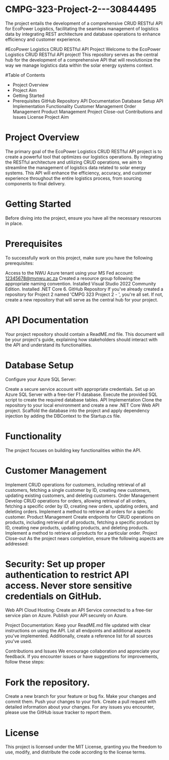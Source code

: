 # CMPG-323-Project-2---30844495
 The project entails the development of a comprehensive CRUD RESTful API for EcoPower Logistics, facilitating the seamless management of logistics data by integrating REST architecture and database operations to enhance efficiency and customer experience.

#EcoPower Logistics CRUD RESTful API Project
Welcome to the EcoPower Logistics CRUD RESTful API project! This repository serves as the central hub for the development of a comprehensive API that will revolutionize the way we manage logistics data within the solar energy systems context.

#Table of Contents
- Project Overview
- Project Aim
- Getting Started
- Prerequisites
GitHub Repository
API Documentation
Database Setup
API Implementation
Functionality
Customer Management
Order Management
Product Management
Project Close-out
Contributions and Issues
License
Project Aim

# Project Overview
The primary goal of the EcoPower Logistics CRUD RESTful API project is to create a powerful tool that optimizes our logistics operations. By integrating the RESTful architecture and utilizing CRUD operations, we aim to streamline the management of logistics data related to solar energy systems. This API will enhance the efficiency, accuracy, and customer experience throughout the entire logistics process, from sourcing components to final delivery.

# Getting Started
Before diving into the project, ensure you have all the necessary resources in place.

# Prerequisites
To successfully work on this project, make sure you have the following prerequisites:

Access to the NWU Azure tenant using your MS Fed account: 12345678@mynwu.ac.za
Created a resource group following the appropriate naming convention.
Installed Visual Studio 2022 Community Edition.
Installed .NET Core 6.
GitHub Repository
If you've already created a repository for Project 2 named 'CMPG 323 Project 2 - <add your student number>', you're all set. If not, create a new repository that will serve as the central hub for your project.

# API Documentation
Your project repository should contain a ReadME.md file. This document will be your project's guide, explaining how stakeholders should interact with the API and understand its functionalities.

# Database Setup
Configure your Azure SQL Server:

Create a secure service account with appropriate credentials.
Set up an Azure SQL Server with a free-tier F1 database.
Execute the provided SQL script to create the required database tables.
API Implementation
Clone the repository to your local environment and create a new .NET Core Web API project. Scaffold the database into the project and apply dependency injection by adding the DBContext to the Startup.cs file.

# Functionality
The project focuses on building key functionalities within the API.

# Customer Management
Implement CRUD operations for customers, including retrieval of all customers, fetching a single customer by ID, creating new customers, updating existing customers, and deleting customers.
Order Management
Develop CRUD operations for orders, allowing retrieval of all orders, fetching a specific order by ID, creating new orders, updating orders, and deleting orders.
Implement a method to retrieve all orders for a specific customer.
Product Management
Create endpoints for CRUD operations on products, including retrieval of all products, fetching a specific product by ID, creating new products, updating products, and deleting products.
Implement a method to retrieve all products for a particular order.
Project Close-out
As the project nears completion, ensure the following aspects are addressed:

# Security: Set up proper authentication to restrict API access. Never store sensitive credentials on GitHub.

Web API Cloud Hosting: Create an API Service connected to a free-tier service plan on Azure. Publish your API securely on Azure.

Project Documentation: Keep your ReadME.md file updated with clear instructions on using the API. List all endpoints and additional aspects you've implemented. Additionally, create a reference list for all sources you've used.

Contributions and Issues
We encourage collaboration and appreciate your feedback. If you encounter issues or have suggestions for improvements, follow these steps:

# Fork the repository.
Create a new branch for your feature or bug fix.
Make your changes and commit them.
Push your changes to your fork.
Create a pull request with detailed information about your changes.
For any issues you encounter, please use the GitHub issue tracker to report them.

# License
This project is licensed under the MIT License, granting you the freedom to use, modify, and distribute the code according to the license terms.


